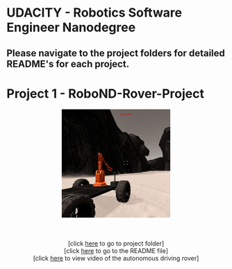 # UDACITY - Robotics Software Engineer Nanodegree

## Please navigate to the project folders for detailed README's for each project.



# Project 1 - RoboND-Rover-Project
<a href="Project 1 - RoboND-Rover-Project">
<div align=center>
	<img src="Project 1 - RoboND-Rover-Project/misc/rover_image.jpg">
</div>
</a>
</br>
<p align="center">
<br>
[click <a target="_new" href="https://github.com/carldgosselin/robotics/tree/master/Project%201%20-%20RoboND-Rover-Project">here</a> to go to project folder] <br>
[click <a target="_new" href="https://github.com/carldgosselin/robotics/blob/master/Project%201%20-%20RoboND-Rover-Project/README.md">here</a> to go to the README file] <br>
[click <a target="_new" href="https://github.com/carldgosselin/robotics/tree/master/Project%201%20-%20RoboND-Rover-Project">here</a> to view video of the autonomous driving rover]
</p>